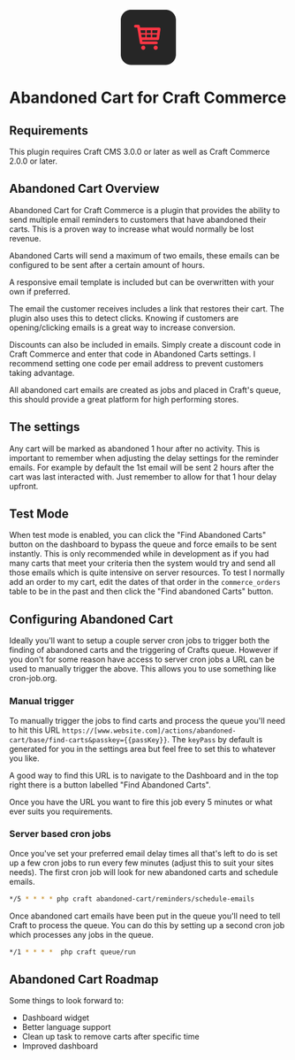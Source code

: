 <p align="center"><a href="https://plugins.craftcms.com/abandoned-cart" target="_blank"><img src="./src/icon.svg" width="100" height="100" alt="Abandoned Cart for Craft Commerce"></a></p>

# Abandoned Cart for Craft Commerce

## Requirements

This plugin requires Craft CMS 3.0.0 or later as well as Craft Commerce 2.0.0 or later.

## Abandoned Cart Overview

Abandoned Cart for Craft Commerce is a plugin that provides the ability to send multiple email
reminders to customers that have abandoned their carts. This is a proven way to increase what would normally be lost revenue.

Abandoned Carts will send a maximum of two emails, these emails can be configured to be sent after a certain amount of hours.

A responsive email template is included but can be overwritten with your own if preferred.

The email the customer receives includes a link that restores their cart. 
The plugin also uses this to detect clicks. Knowing if customers are opening/clicking emails is a great way to increase conversion.

Discounts can also be included in emails. Simply create a discount code in Craft Commerce and enter that code in
Abandoned Carts settings. I recommend setting one code per email address to prevent customers taking advantage.

All abandoned cart emails are created as jobs and placed in Craft's queue, this should provide a great platform
for high performing stores.

## The settings

Any cart will be marked as abandoned 1 hour after no activity. This is important to remember when adjusting the delay settings for the reminder
emails. For example by default the 1st email will be sent 2 hours after the cart was last interacted with. Just remember to allow for that 1 hour delay upfront.

## Test Mode
When test mode is enabled, you can click the "Find Abandoned Carts" button on the dashboard to bypass the queue and force emails to be sent instantly.
This is only recommended while in development as if you had many carts that meet your criteria then the system would try and send all those emails which is quite intensive on server resources.
To test I normally add an order to my cart, edit the dates of that order in the `commerce_orders` table to be in the past and then click the "Find abandoned Carts" button.

## Configuring Abandoned Cart

Ideally you'll want to setup a couple server cron jobs to trigger both the finding of abandoned carts and the triggering of Crafts queue.
However if you don't for some reason have access to server cron jobs a URL can be used to manually trigger the above. 
This allows you to use something like cron-job.org.

### Manual trigger
To manually trigger the jobs to find carts and process the queue you'll need to hit this URL `https://[www.website.com]/actions/abandoned-cart/base/find-carts&passkey={{passKey}}`. The `keyPass` by default is generated for you in the settings area but feel free to set this to whatever you like.

A good way to find this URL is to navigate to the Dashboard and in the top right there is a button labelled "Find Abandoned Carts".

Once you have the URL you want to fire this job every 5 minutes or what ever suits you requirements.

### Server based cron jobs
Once you've set your preferred email delay times all that's left to do is set up a few cron
jobs to run every few minutes (adjust this to suit your sites needs). The first cron job will look for new
abandoned carts and schedule emails.

```sh
*/5 * * * * php craft abandoned-cart/reminders/schedule-emails
```

Once abandoned cart emails have been put in the queue you'll need to tell Craft to process the queue.
You can do this by setting up a second cron job which processes any jobs in the queue.

```sh
*/1 * * * *  php craft queue/run
```

## Abandoned Cart Roadmap

Some things to look forward to:

* Dashboard widget
* Better language support
* Clean up task to remove carts after specific time
* Improved dashboard